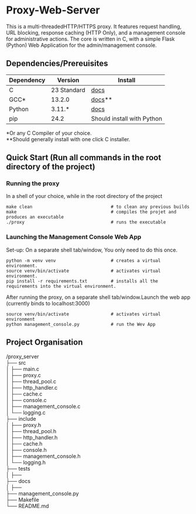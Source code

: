 # Proxy-Web-Server

This is a multi-threadedHTTP/HTTPS proxy. It features request handling, URL blocking, response caching (HTTP Only), and a management console for administrative actions. The core is written in C, with a simple Flask (Python) Web Application for the admin/management console.

## Dependencies/Prereuisites
| Dependency | Version     | Install                                   |
|------------|-------------|-------------------------------------------|
| C          | 23 Standard | [docs](https://installc.org/)             |
| GCC*       | 13.2.0      | [docs](https://gcc.gnu.org/install/)**    |
| Python     | 3.11.*      | [docs](https://www.python.org/downloads/) |
| pip        | 24.2        | Should install with Python                |

*Or any C Compiler of your choice.  
**Should generally install with one click C installer.

## Quick Start (Run all commands in the root directory of the project)

### Running the proxy 

In a shell of your choice, while in the root directory of the project
```console
make clean                              # to clean any previous builds
make                                    # compiles the projet and produces an executable
./proxy                                 # runs the executable
```
### Launching the Management Console Web App

Set-up: On a separate shell tab/window, You only need to do this once.
```console
python -m venv venv                     # creates a virtual environment.
source venv/bin/activate                # activates virtual environment.
pip install -r requirements.txt         # installs all the requirements into the virtual environment.
```

After running the proxy, on a separate shell tab/window.Launch the web app (currently binds to localhost:3000)
```console
source venv/bin/activate                # activates virtual environment
python management_console.py            # run the Wev App
```


## Project Organisation

/proxy_server  
├── src  
│   ├── main.c                  
│   ├── proxy.c                 
│   ├── thread_pool.c           
│   ├── http_handler.c         
│   ├── cache.c                 
│   ├── console.c                 
│   ├── management_console.c                 
│   └── logging.c               
├── include  
│   ├── proxy.h  
│   ├── thread_pool.h  
│   ├── http_handler.h  
│   ├── cache.h  
│   ├── console.h  
│   ├── management_console.h  
│   └── logging.h  
├── tests  
│   ├──  
├── docs  
│   ├──   
├── management_console.py  
├── Makefile                 
└── README.md                  


